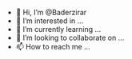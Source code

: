 - 👋 Hi, I’m @Baderzirar
- 👀 I’m interested in ...
- 🌱 I’m currently learning ...
- 💞️ I’m looking to collaborate on ...
- 📫 How to reach me ...

<!---
Baderzirar/Baderzirar is a ✨ special ✨ repository because its `README.md` (this file) appears on your GitHub profile.
You can click the Preview link to take a look at your changes.
--->
